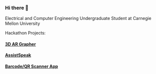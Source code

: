 ### Hi there 👋

Electrical and Computer Engineering Undergraduate Student at Carnegie Mellon University

Hackathon Projects:

#### [3D AR Grapher](https://github.com/fetf/3D-AR-Grapher)

#### [AssistSpeak](https://github.com/fetf/AssistSpeak)

#### [Barcode/QR Scanner App](https://github.com/fetf/Barcode-QR-Scanner)

<!--
**RichardSba/RichardSba** is a ✨ _special_ ✨ repository because its `README.md` (this file) appears on your GitHub profile.

Here are some ideas to get you started:

- 🔭 I’m currently working on ...
- 🌱 I’m currently learning ...
- 👯 I’m looking to collaborate on ...
- 🤔 I’m looking for help with ...
- 💬 Ask me about ...
- 📫 How to reach me: ...
- 😄 Pronouns: ...
- ⚡ Fun fact: ...
-->
